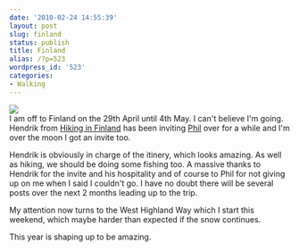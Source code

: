 ```yaml
---
date: '2010-02-24 14:55:39'
layout: post
slug: finland
status: publish
title: Finland
alias: /?p=523
wordpress_id: '523'
categories:
- Walking
---
```


[![](http://dl.dropbox.com/u/2657852/website/images/l_492_302_24C38517-7D97-4F6B-8727-4D3ABDFCBC20.jpeg)](http://dl.dropbox.com/u/2657852/website/images/l_492_302_24C38517-7D97-4F6B-8727-4D3ABDFCBC20.jpeg)  
I am off to Finland on the 29th April until 4th May. I can't believe I'm going. Hendrik from [Hiking in Finland](http://hikinginfinland.blogspot.com/) has been inviting [Phil](http://phil-turner.net/) over for a while and I'm over the moon I got an invite too.  
<!-- more -->
Hendrik is obviously in charge of the itinery, which looks amazing. As well as hiking, we should be doing some fishing too. A massive thanks to Hendrik for the invite and his hospitality and of course to Phil for not giving up on me when I said I couldn't go. I have no doubt there will be several posts over the next 2 months leading up to the trip.  

My attention now turns to the West Highland Way which I start this weekend, which maybe harder than expected if the snow continues.  

This year is shaping up to be amazing.
